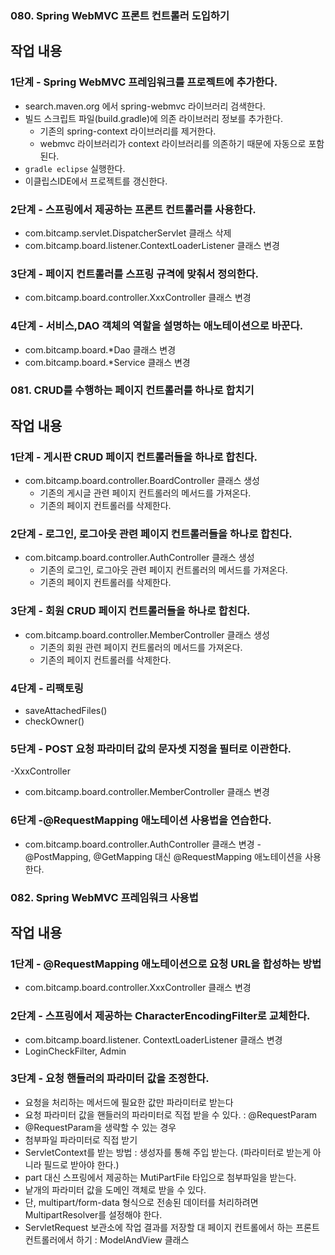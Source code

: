 ### 080. Spring WebMVC 프론트 컨트롤러 도입하기

## 작업 내용

### 1단계 - Spring WebMVC 프레임워크를 프로젝트에 추가한다.

- search.maven.org 에서 spring-webmvc 라이브러리 검색한다.
- 빌드 스크립트 파일(build.gradle)에 의존 라이브러리 정보를 추가한다.
  - 기존의 spring-context 라이브러리를 제거한다.
  - webmvc 라이브러리가 context 라이브러리를 의존하기 때문에 자동으로 포함된다.
- `gradle eclipse` 실행한다.
- 이클립스IDE에서 프로젝트를 갱신한다.

### 2단계 - 스프링에서 제공하는 프론트 컨트롤러를 사용한다.

- com.bitcamp.servlet.DispatcherServlet 클래스 삭제
- com.bitcamp.board.listener.ContextLoaderListener 클래스 변경

### 3단계 - 페이지 컨트롤러를 스프링 규격에 맞춰서 정의한다.

- com.bitcamp.board.controller.XxxController 클래스 변경

### 4단계 - 서비스,DAO 객체의 역할을 설명하는 애노테이션으로 바꾼다.

- com.bitcamp.board.*Dao 클래스 변경
- com.bitcamp.board.*Service 클래스 변경



### 081. CRUD를 수행하는 페이지 컨트롤러를 하나로 합치기

## 작업 내용

### 1단계 - 게시판 CRUD 페이지 컨트롤러들을 하나로 합친다.

- com.bitcamp.board.controller.BoardController 클래스 생성
  - 기존의 게시글 관련 페이지 컨트롤러의 메서드를 가져온다.
  - 기존의 페이지 컨트롤러를 삭제한다.

### 2단계 - 로그인, 로그아웃 관련 페이지 컨트롤러들을 하나로 합친다.

- com.bitcamp.board.controller.AuthController 클래스 생성
  - 기존의 로그인, 로그아웃 관련 페이지 컨트롤러의 메서드를 가져온다.
  - 기존의 페이지 컨트롤러를 삭제한다.

### 3단계 - 회원 CRUD 페이지 컨트롤러들을 하나로 합친다.

- com.bitcamp.board.controller.MemberController 클래스 생성
  - 기존의 회원 관련 페이지 컨트롤러의 메서드를 가져온다.
  - 기존의 페이지 컨트롤러를 삭제한다.

### 4단계 - 리팩토링
- saveAttachedFiles()
- checkOwner()
### 5단계 - POST 요청 파라미터 값의 문자셋 지정을 필터로 이관한다.
-XxxController
- com.bitcamp.board.controller.MemberController 클래스 변경

### 6단계 -@RequestMapping 애노테이션 사용법을 연습한다.
- com.bitcamp.board.controller.AuthController 클래스 변경
-@PostMapping, @GetMapping 대신 @RequestMapping 애노테이션을 사용한다.

### 082. Spring WebMVC 프레임워크 사용법

## 작업 내용

### 1단계 - @RequestMapping 애노테이션으로 요청 URL을 합성하는 방법

- com.bitcamp.board.controller.XxxController 클래스 변경

### 2단계 - 스프링에서 제공하는 CharacterEncodingFilter로 교체한다.

- com.bitcamp.board.listener. ContextLoaderListener 클래스 변경
- LoginCheckFilter, Admin

### 3단계 - 요청 핸들러의 파라미터 값을 조정한다.
- 요청을 처리하는 메서드에 필요한 값만 파라미터로 받는다
- 요청 파라미터 값을 핸들러의 파라미터로 직접 받을 수 있다. : @RequestParam
- @RequestParam을 생략할 수 있는 경우
- 첨부파일 파라미터로 직접 받기
- ServletContext를 받는 방법 : 생성자를 통해 주입 받는다. (파라미터로 받는게 아니라 필드로 받아야 한다.)
- part 대신 스프링에서 제공하는 MutiPartFile 타입으로 첨부파일을 받는다.
- 낱개의 파라미터 값을 도메인 객체로 받을 수 있다.
 - 단, multipart/form-data 형식으로 전송된 데이터를 처리하려면 MultipartResolver를 설정해야 한다.
- ServletRequest 보관소에 작업 결과를 저장할 대 페이지 컨트롤에서 하는 프론트 컨트롤러에서 하기 : ModelAndView 클래스